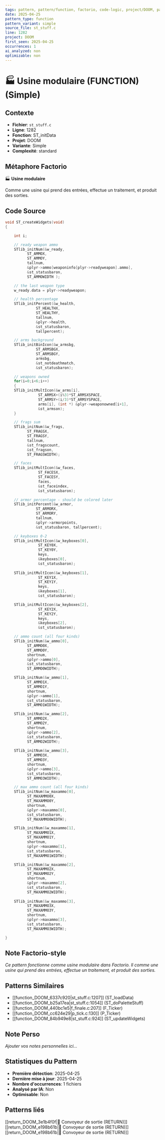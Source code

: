 ```yaml
---
tags: pattern, pattern/function, factorio, code-logic, project/DOOM, pattern/variant/simple
date: 2025-04-25
pattern_type: function
pattern_variant: simple
source_file: st_stuff.c
line: 1282
project: DOOM
first_seen: 2025-04-25
occurrences: 1
ai_analyzed: non
optimizable: non
---
```


# 🏭 Usine modulaire (FUNCTION) (Simple)

## Contexte
- **Fichier**: `st_stuff.c`
- **Ligne**: 1282
- **Fonction**: ST_initData
- **Projet**: DOOM
- **Variante**: Simple
- **Complexité**: standard

## Métaphore Factorio
🏭 **Usine modulaire**

Comme une usine qui prend des entrées, effectue un traitement, et produit des sorties.

## Code Source
```c
void ST_createWidgets(void)
{

    int i;

    // ready weapon ammo
    STlib_initNum(&w_ready,
		  ST_AMMOX,
		  ST_AMMOY,
		  tallnum,
		  &plyr->ammo[weaponinfo[plyr->readyweapon].ammo],
		  &st_statusbaron,
		  ST_AMMOWIDTH );

    // the last weapon type
    w_ready.data = plyr->readyweapon; 

    // health percentage
    STlib_initPercent(&w_health,
		      ST_HEALTHX,
		      ST_HEALTHY,
		      tallnum,
		      &plyr->health,
		      &st_statusbaron,
		      tallpercent);

    // arms background
    STlib_initBinIcon(&w_armsbg,
		      ST_ARMSBGX,
		      ST_ARMSBGY,
		      armsbg,
		      &st_notdeathmatch,
		      &st_statusbaron);

    // weapons owned
    for(i=0;i<6;i++)
    {
	STlib_initMultIcon(&w_arms[i],
			   ST_ARMSX+(i%3)*ST_ARMSXSPACE,
			   ST_ARMSY+(i/3)*ST_ARMSYSPACE,
			   arms[i], (int *) &plyr->weaponowned[i+1],
			   &st_armson);
    }

    // frags sum
    STlib_initNum(&w_frags,
		  ST_FRAGSX,
		  ST_FRAGSY,
		  tallnum,
		  &st_fragscount,
		  &st_fragson,
		  ST_FRAGSWIDTH);

    // faces
    STlib_initMultIcon(&w_faces,
		       ST_FACESX,
		       ST_FACESY,
		       faces,
		       &st_faceindex,
		       &st_statusbaron);

    // armor percentage - should be colored later
    STlib_initPercent(&w_armor,
		      ST_ARMORX,
		      ST_ARMORY,
		      tallnum,
		      &plyr->armorpoints,
		      &st_statusbaron, tallpercent);

    // keyboxes 0-2
    STlib_initMultIcon(&w_keyboxes[0],
		       ST_KEY0X,
		       ST_KEY0Y,
		       keys,
		       &keyboxes[0],
		       &st_statusbaron);
    
    STlib_initMultIcon(&w_keyboxes[1],
		       ST_KEY1X,
		       ST_KEY1Y,
		       keys,
		       &keyboxes[1],
		       &st_statusbaron);

    STlib_initMultIcon(&w_keyboxes[2],
		       ST_KEY2X,
		       ST_KEY2Y,
		       keys,
		       &keyboxes[2],
		       &st_statusbaron);

    // ammo count (all four kinds)
    STlib_initNum(&w_ammo[0],
		  ST_AMMO0X,
		  ST_AMMO0Y,
		  shortnum,
		  &plyr->ammo[0],
		  &st_statusbaron,
		  ST_AMMO0WIDTH);

    STlib_initNum(&w_ammo[1],
		  ST_AMMO1X,
		  ST_AMMO1Y,
		  shortnum,
		  &plyr->ammo[1],
		  &st_statusbaron,
		  ST_AMMO1WIDTH);

    STlib_initNum(&w_ammo[2],
		  ST_AMMO2X,
		  ST_AMMO2Y,
		  shortnum,
		  &plyr->ammo[2],
		  &st_statusbaron,
		  ST_AMMO2WIDTH);
    
    STlib_initNum(&w_ammo[3],
		  ST_AMMO3X,
		  ST_AMMO3Y,
		  shortnum,
		  &plyr->ammo[3],
		  &st_statusbaron,
		  ST_AMMO3WIDTH);

    // max ammo count (all four kinds)
    STlib_initNum(&w_maxammo[0],
		  ST_MAXAMMO0X,
		  ST_MAXAMMO0Y,
		  shortnum,
		  &plyr->maxammo[0],
		  &st_statusbaron,
		  ST_MAXAMMO0WIDTH);

    STlib_initNum(&w_maxammo[1],
		  ST_MAXAMMO1X,
		  ST_MAXAMMO1Y,
		  shortnum,
		  &plyr->maxammo[1],
		  &st_statusbaron,
		  ST_MAXAMMO1WIDTH);

    STlib_initNum(&w_maxammo[2],
		  ST_MAXAMMO2X,
		  ST_MAXAMMO2Y,
		  shortnum,
		  &plyr->maxammo[2],
		  &st_statusbaron,
		  ST_MAXAMMO2WIDTH);
    
    STlib_initNum(&w_maxammo[3],
		  ST_MAXAMMO3X,
		  ST_MAXAMMO3Y,
		  shortnum,
		  &plyr->maxammo[3],
		  &st_statusbaron,
		  ST_MAXAMMO3WIDTH);

}
```

## Note Factorio-style
*Ce pattern fonctionne comme usine modulaire dans Factorio. Il comme une usine qui prend des entrées, effectue un traitement, et produit des sorties.*

## Patterns Similaires
- [[function_DOOM_6337c920|st_stuff.c:1207]] (ST_loadData)
- [[function_DOOM_b25a17ea|st_stuff.c:1054]] (ST_doPaletteStuff)
- [[function_DOOM_440bc1e5|f_finale.c:207]] (F_Ticker)
- [[function_DOOM_cc624e29|p_tick.c:130]] (P_Ticker)
- [[function_DOOM_84b949e8|st_stuff.c:924]] (ST_updateWidgets)

## Note Perso
*Ajouter vos notes personnelles ici...*

## Statistiques du Pattern
- **Première détection**: 2025-04-25
- **Dernière mise à jour**: 2025-04-25
- **Nombre d'occurrences**: 1 fichiers
- **Analysé par IA**: Non
- **Optimisable**: Non

## Patterns liés
[[return_DOOM_3e1b4f0f|🚚 Convoyeur de sortie (RETURN)]]
[[return_DOOM_e198b61b|🚚 Convoyeur de sortie (RETURN)]]
[[return_DOOM_e198b61b|🚚 Convoyeur de sortie (RETURN)]]
